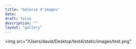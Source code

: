 ```yaml
---
title: "Galerie d'images"
date: 
draft: false
description: ""
layout: "gallery"
---
```



<img src="/Users/david/Desktop/test4/static/images/test.png"


